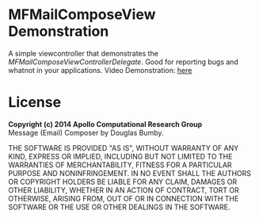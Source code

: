MFMailComposeView Demonstration
================
A simple viewcontroller that demonstrates the <i>MFMailComposeViewControllerDelegate</i>. Good for reporting bugs and whatnot in your applications. Video Demonstration: <a href="https://www.dropbox.com/s/gg5qkfxlsizkexk/MessageComposer.mov">here</a></b>

License
================
 <b>Copyright (c) 2014 Apollo Computational Research Group</b><br />
 Message (Email) Composer by Douglas Bumby.
 
 THE SOFTWARE IS PROVIDED "AS IS", WITHOUT WARRANTY OF ANY KIND, EXPRESS OR
 IMPLIED, INCLUDING BUT NOT LIMITED TO THE WARRANTIES OF MERCHANTABILITY,
 FITNESS FOR A PARTICULAR PURPOSE AND NONINFRINGEMENT. IN NO EVENT SHALL THE
 AUTHORS OR COPYRIGHT HOLDERS BE LIABLE FOR ANY CLAIM, DAMAGES OR OTHER
 LIABILITY, WHETHER IN AN ACTION OF CONTRACT, TORT OR OTHERWISE, ARISING FROM,
 OUT OF OR IN CONNECTION WITH THE SOFTWARE OR THE USE OR OTHER DEALINGS IN
 THE SOFTWARE.
